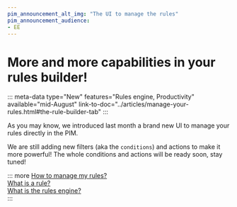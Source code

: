```yaml
---
pim_announcement_alt_img: "The UI to manage the rules"
pim_announcement_audience:
- EE
---
```


# More and more capabilities in your rules builder!
::: meta-data type="New" features="Rules engine, Productivity" available="mid-August" link-to-doc="../articles/manage-your-rules.html#the-rule-builder-tab"
:::

As you may know, we introduced last month a brand new UI to manage your rules directly in the PIM.

We are still adding new filters (aka the `conditions`) and actions to make it more powerful!
The whole conditions and actions will be ready soon, stay tuned!

::: more
[How to manage my rules?](../articles/manage-your-rules.html)  
[What is a rule?](../articles/what-is-a-rule.html)  
[What is the rules engine?](../articles/get-started-with-the-rules-engine.html)   
:::
